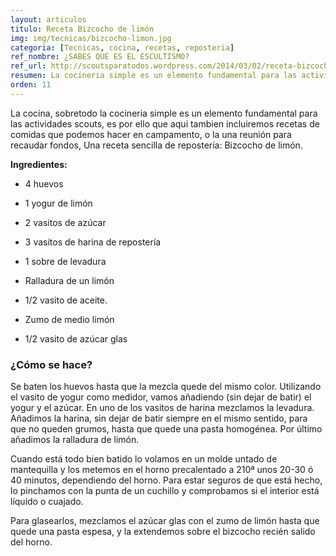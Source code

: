 ```yaml
---
layout: articulos
titulo: Receta Bizcocho de limón
img: img/tecnicas/bizcocho-limon.jpg
categoria: [Tecnicas, cocina, recetas, reposteria]
ref_nombre: ¿SABES QUÉ ES EL ESCULTISMO?
ref_url: http://scoutsparatodos.wordpress.com/2014/03/02/receta-bizcocho-de-limon/
resumen: La cocineria simple es un elemento fundamental para las actividades scouts, es por ello que aqui tambien incluiremos recetas de comidas que podemos hacer en campamento.
orden: 11
---
```

La cocina, sobretodo la cocineria simple es un elemento fundamental para las actividades scouts, es por ello que aqui tambien incluiremos recetas de comidas que podemos hacer en campamento, o la una reunión para recaudar fondos, Una receta sencilla de repostería: Bizcocho de limón.

**Ingredientes:**

- 4 huevos
- 1 yogur de limón
- 2 vasitos de azúcar
- 3 vasitos de harina de repostería
- 1 sobre de levadura
- Ralladura de un limón
- 1/2 vasito de aceite.

- Zumo de medio limón
- 1/2 vasito de azúcar glas

### ¿Cómo se hace?

Se baten los huevos hasta que la mezcla quede del mismo color. Utilizando el vasito de yogur como medidor, vamos añadiendo (sin dejar de batir) el yogur y el azúcar. En uno de los vasitos de harina mezclamos la levadura.
Añadimos la harina, sin dejar de batir siempre en el mismo sentido, para que no queden grumos, hasta que quede una pasta homogénea. Por último añadimos la ralladura de limón.

Cuando está todo bien batido lo volamos en un molde untado de mantequilla y los metemos en el horno precalentado a 210ª unos 20-30 ó 40 minutos, dependiendo del horno. Para estar seguros de que está hecho, lo pinchamos con la punta de un cuchillo y comprobamos si el interior está líquido o cuajado.

Para glasearlos, mezclamos el azúcar glas con el zumo de limón hasta que quede una pasta espesa, y la extendemos sobre el bizcocho recién salido del horno.